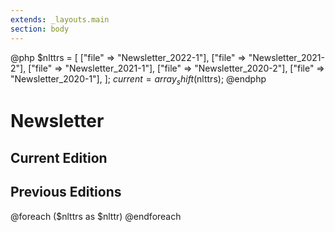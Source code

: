 ```yaml
---
extends: _layouts.main
section: body
---
```

@php
$nlttrs = [
	["file" => "Newsletter_2022-1"],
	["file" => "Newsletter_2021-2"],
	["file" => "Newsletter_2021-1"],
	["file" => "Newsletter_2020-2"],
	["file" => "Newsletter_2020-1"],
];
$current = array_shift($nlttrs);
@endphp
# Newsletter

## Current Edition
<x-newsletter 
	href="{{ trim($page->baseUrl, '/') . '/assets/files/newsletters/' . $current['file'] . '.pdf' }}" 
	img="{{ trim($page->baseUrl, '/') . '/assets/files/newsletters/' . $current['file'] . '_cover.png' }}" current></x-newsletter>

## Previous Editions
<div class="flex">
@foreach ($nlttrs as $nlttr)
<x-newsletter 
	href="{{ trim($page->baseUrl, '/') . '/assets/files/newsletters/' . $nlttr['file'] . '.pdf' }}" 
	img="{{ trim($page->baseUrl, '/') . '/assets/files/newsletters/' . $nlttr['file'] . '_cover.png' }}"></x-newsletter>
@endforeach
</div>